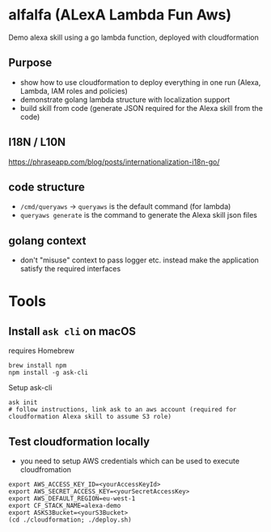 # alfalfa (ALexA Lambda Fun Aws)
Demo alexa skill using a go lambda function, deployed with cloudformation

## Purpose
* show how to use cloudformation to deploy everything in one run (Alexa, Lambda, IAM roles and policies)
* demonstrate golang lambda structure with localization support
* build skill from code (generate JSON required for the Alexa skill from the code)

## I18N / L10N
https://phraseapp.com/blog/posts/internationalization-i18n-go/

## code structure
* `/cmd/queryaws` -> `queryaws` is the default command (for lambda)
* `queryaws generate` is the command to generate the Alexa skill json files

## golang context
* don't "misuse" context to pass logger etc. instead make the application satisfy the required interfaces

# Tools
## Install `ask cli` on macOS
requires Homebrew
```
brew install npm
npm install -g ask-cli
```
Setup ask-cli
```
ask init
# follow instructions, link ask to an aws account (required for cloudformation Alexa skill to assume S3 role)
```

## Test cloudformation locally
* you need to setup AWS credentials which can be used to execute cloudfromation
```
export AWS_ACCESS_KEY_ID=<yourAccessKeyId>
export AWS_SECRET_ACCESS_KEY=<yourSecretAccessKey>
export AWS_DEFAULT_REGION=eu-west-1
export CF_STACK_NAME=alexa-demo
export ASKS3Bucket=<yourS3Bucket>
(cd ./cloudformation; ./deploy.sh)
```